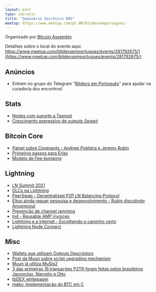 ```yaml
---
layout: post
type: socratic
title: "Seminário Socrático 005"
meetup: https://www.meetup.com/pt-BR/bitdevsemportugues/
---
```


Organizado por [Bitcoin Assembly](https://twitter.com/bitcoinassembly)

Detalhes sobre o local do evento aqui: https://www.meetup.com/bitdevsemportugues/events/281792675/](https://www.meetup.com/bitdevsemportugues/events/281792675/)

## Anúncios

- Entrem no grupo do Telegram "[Bitdevs em Português](https://t.me/joinchat/lHusQ1bV9fUyNDY5)" para ajudar na curadoria dos encontros!

## Stats

- [Nodes com suporte a Taproot](http://azure.erisian.com.au/~aj/taproot/taproot.html)
- [Crescimento expressivo de outputs Segwit](https://transactionfee.info/charts/output-type-distribution-count/)

## Bitcoin Core

- [Painel sobre Covenants - Andrew Poelstra e Jeremy Rubin](https://btctranscripts.com/tabconf/2021/2021-11-05-jeremy-rubin-andrew-poelstra-covenants/)
- [Primeiros passos para Erlay](https://github.com/bitcoin/bitcoin/pull/23114)
- [Modelo de Fee-bumping](https://lists.linuxfoundation.org/pipermail/bitcoin-dev/2021-November/019614.html)

## Lightning

- [LN Summit 2021](https://lists.linuxfoundation.org/pipermail/lightning-dev/2021-November/003336.html)
- [DLCs na Lightning](https://mailmanlists.org/pipermail/dlc-dev/2021-November/000091.html)
- [PeerSwap - Decentralized P2P LN Balancing Protocol](https://blockstream.com/assets/downloads/2021-11-16-PeerSwap_Announcement.pdf)
- [Eltoo ainda requer pesquisa e desenvolvimento - Rubin discutindo Anyprevout](https://twitter.com/JeremyRubin/status/1460349481518465025)
- [Prevenção de channel jamming](https://blog.bitmex.com/preventing-channel-jamming/)
- [lnd - Reusable AMP invoices](https://github.com/lightningnetwork/lnd/pull/5803)
- [Lightning e a Internet - Escolhendo o caminho certo](https://medium.com/breez-technology/lightning-the-internet-choosing-the-right-path-bedfa6382316)
- [Lightning Node Connect](https://lightning.engineering/posts/2021-11-30-lightning-node-connect-deep-dive/)

## Misc

- [Wallets que utilizam Outputs Descriptors](https://outputdescriptors.org/)
- [Post da Muun sobre script upgrading mechanism](https://blog.muun.com/designing-a-foolproof-script-upgrading-mechanism/)
- [Muun já utiliza MuSig2](https://twitter.com/n1ckler/status/1459904445991596108?s=21)
- [3 das primeiras 16 transações P2TR foram feitas pelos brasileiros Jaonoctus, Narcelio e Otto](https://twitter.com/narcelio/status/1459780067136004101)
- [tbDEX whitepaper](https://tbdex.io/whitepaper.pdf)
- [mako: Implementação do BTC em C](https://github.com/chjj/mako)
